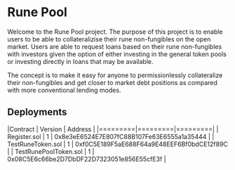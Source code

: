 # Rune Pool
Welcome to the Rune Pool project. The purpose of this project is to enable users to be able to collateralizise their rune non-fungibles on the open market. Users are able to request loans based on their rune non-fungibles with investors given the option of either investing in the general token pools or investing directly in loans that may be available. 

The concept is to make it easy for anyone to permissionlessly collateralize their non-fungibles and get closer to market debt positions as compared with more conventional lending modes. 




## Deployments 
|Contract | Version | Address | 
|=========|=========|=========|
| Register.sol |    1    | 0x8e3eE6524E7E807fC88B107Fe63E6555a1a35444 |
| TestRuneToken.sol  | 1  | 0xf0C5E189F5aE688F64a9E48EEF6Bf0bdCE12f89C |
| TestRunePoolToken.sol | 1 | 0x08C5E6c66be2D7DbDF22D7323051e856E55cfE3f |

